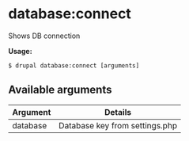 # database:connect
Shows DB connection

**Usage:**
```
$ drupal database:connect [arguments]
```

## Available arguments
Argument | Details
---------|-------------
database | Database key from settings.php
